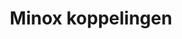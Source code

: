 ---
image: images/@stock/minox-koppelingen.png
title: Minox koppelingen
link_to: portfolio-item.html
klass: boekhoud
---
